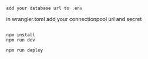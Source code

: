 ```

add your database url to .env

```
in wrangler.toml add your connectionpool url and secret

```

npm install
npm run dev
```

```
npm run deploy
```
